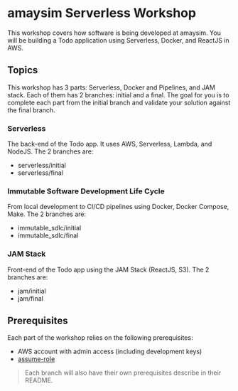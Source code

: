 # amaysim Serverless Workshop

This workshop covers how software is being developed at amaysim. You will be building a Todo application using Serverless, Docker, and ReactJS in AWS.

## Topics

This workshop has 3 parts: Serverless, Docker and Pipelines, and JAM stack. Each of them has 2 branches: initial and a final. The goal for you is to complete each part from the initial branch and validate your solution against the final branch.

### Serverless

The back-end of the Todo app. It uses AWS, Serverless, Lambda, and NodeJS. The 2 branches are:

- serverless/initial
- serverless/final

### Immutable Software Development Life Cycle

From local development to CI/CD pipelines using Docker, Docker Compose, Make. The 2 branches are:

- immutable_sdlc/initial
- immutable_sdlc/final

### JAM Stack

Front-end of the Todo app using the JAM Stack (ReactJS, S3). The 2 branches are:

- jam/initial
- jam/final

## Prerequisites

Each part of the workshop relies on the following prerequisites:

- AWS account with admin access (including development keys)
- [assume-role](https://github.com/remind101/assume-role)

> Each branch will also have their own prerequisites describe in their README.